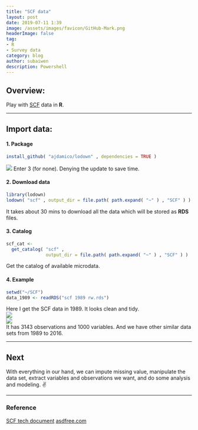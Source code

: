 ```yaml
---
title: "SCF data"
layout: post
date: 2019-07-11 1:39
image: /assets/images/favicon/GitHub-Mark.png
headerImage: false
tag:
- R
- Survey data
category: blog
author: subaiwen
description: Powershell
---
```


## Overview:
Play with [SCF](https://www.federalreserve.gov/econres/scfindex.htm) data in **R**. 

---

## Import data:
#### 1. Package
```r
install_github( "ajdamico/lodown" , dependencies = TRUE )
```

![](http://ww3.sinaimg.cn/large/006tNc79ly1g4vtjdodbvj30s40bktcu.jpg)
Enter 3 (for none). Denying the update to save time.

#### 2. Download data
```r
library(lodown)
lodown( "scf" , output_dir = file.path( path.expand( "~" ) , "SCF" ) )
```
It takes about 30 mins to download all the data which will be stored as **RDS** files.

#### 3. Catalog
```r
scf_cat <-
  get_catalog( "scf" ,
               output_dir = file.path( path.expand( "~" ) , "SCF" ) )
```
Get the catalog of available microdata.

#### 4. Example
```r
setwd("~/SCF")
data_1989 <- readRDS("scf 1989 rw.rds")
```
Here I get the SCF data in 1989. It looks clean and tidy.  
![](http://ww4.sinaimg.cn/large/006tNc79ly1g4vu51bzxcj30ui0fijyq.jpg)  
![](http://ww2.sinaimg.cn/large/006tNc79ly1g4vu68d0j9j30bu01s3yu.jpg)  
It has 3143 observations and 1000 variables. And we have other similar data sets from 1989 to 2016.

---

## Next
With everything in our hand, we can impute missing value, manipulate the data set, extract variables and observations we want, and do some analysis and modeling. ✌️

---

### Reference
[SCF tech document](https://www.federalreserve.gov/econres/scfindex.htm#table1)
[asdfree.com](http://asdfree.com/survey-of-consumer-finances-scf.html)
